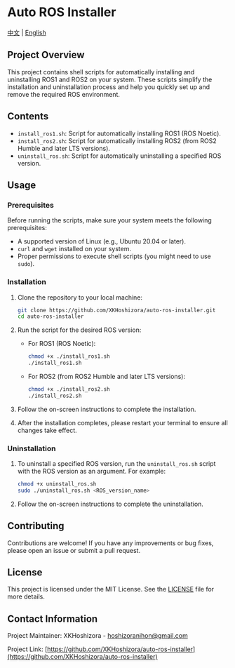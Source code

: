 # Auto ROS Installer

[中文](README.md) | [English](README_en.md)

## Project Overview

This project contains shell scripts for automatically installing and uninstalling ROS1 and ROS2 on your system. These scripts simplify the installation and uninstallation process and help you quickly set up and remove the required ROS environment.

## Contents

- `install_ros1.sh`: Script for automatically installing ROS1 (ROS Noetic).
- `install_ros2.sh`: Script for automatically installing ROS2 (from ROS2 Humble and later LTS versions).
- `uninstall_ros.sh`: Script for automatically uninstalling a specified ROS version.

## Usage

### Prerequisites

Before running the scripts, make sure your system meets the following prerequisites:

- A supported version of Linux (e.g., Ubuntu 20.04 or later).
- `curl` and `wget` installed on your system.
- Proper permissions to execute shell scripts (you might need to use `sudo`).

### Installation

1. Clone the repository to your local machine:

   ```sh
   git clone https://github.com/XKHoshizora/auto-ros-installer.git
   cd auto-ros-installer
   ```

2. Run the script for the desired ROS version:

   - For ROS1 (ROS Noetic):

     ```sh
     chmod +x ./install_ros1.sh
     ./install_ros1.sh
     ```

   - For ROS2 (from ROS2 Humble and later LTS versions):

     ```sh
     chmod +x ./install_ros2.sh
     ./install_ros2.sh
     ```

3. Follow the on-screen instructions to complete the installation.

4. After the installation completes, please restart your terminal to ensure all changes take effect.

### Uninstallation

1. To uninstall a specified ROS version, run the `uninstall_ros.sh` script with the ROS version as an argument. For example:

   ```sh
   chmod +x uninstall_ros.sh
   sudo ./uninstall_ros.sh <ROS_version_name>
   ```

2. Follow the on-screen instructions to complete the uninstallation.

## Contributing

Contributions are welcome! If you have any improvements or bug fixes, please open an issue or submit a pull request.

## License

This project is licensed under the MIT License. See the [LICENSE](LICENSE) file for more details.

## Contact Information

Project Maintainer: XKHoshizora - hoshizoranihon@gmail.com

Project Link: [https://github.com/XKHoshizora/auto-ros-installer](https://github.com/XKHoshizora/auto-ros-installer)
